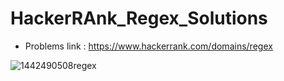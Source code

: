 # HackerRAnk_Regex_Solutions

- Problems link :  https://www.hackerrank.com/domains/regex

![1442490508regex](https://user-images.githubusercontent.com/40190772/45338485-bc5c9380-b58d-11e8-89e2-b2fd8455289f.jpg)
